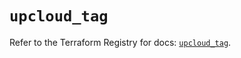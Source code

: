 # `upcloud_tag`

Refer to the Terraform Registry for docs: [`upcloud_tag`](https://registry.terraform.io/providers/upcloudltd/upcloud/5.13.2/docs/resources/tag).

